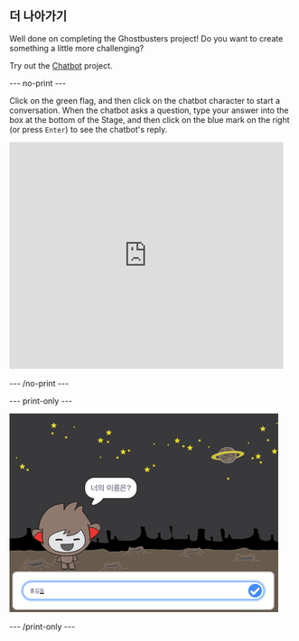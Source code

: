 ## 더 나아가기

Well done on completing the Ghostbusters project! Do you want to create something a little more challenging?

Try out the [Chatbot](https://projects.raspberrypi.org/en/projects/chatbot?utm_source=pathway&utm_medium=whatnext&utm_campaign=projects) project.

\--- no-print \---

Click on the green flag, and then click on the chatbot character to start a conversation. When the chatbot asks a question, type your answer into the box at the bottom of the Stage, and then click on the blue mark on the right (or press `Enter`) to see the chatbot's reply.

<div class="scratch-preview">
  <iframe allowtransparency="true" width="485" height="402" src="https://scratch.mit.edu/projects/embed/248864190/?autostart=false" 
  frameborder="0" scrolling="no"></iframe>
</div>

\--- /no-print \---

\--- print-only \---

![complete project](images/chatbot-preview.png)

\--- /print-only \---